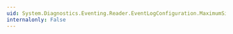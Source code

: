 ```yaml
---
uid: System.Diagnostics.Eventing.Reader.EventLogConfiguration.MaximumSizeInBytes
internalonly: False
---
```

